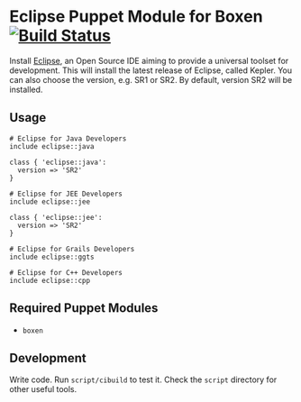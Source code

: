 # Eclipse Puppet Module for Boxen [![Build Status](https://travis-ci.org/boxen/puppet-eclipse.png)](https://travis-ci.org/boxen/puppet-eclipse)

Install [Eclipse](http://www.eclipse.org/), an Open Source IDE aiming to provide a universal toolset for development.
This will install the latest release of Eclipse, called Kepler.  You can also choose the version, e.g. SR1 or SR2.
By default, version SR2 will be installed.

## Usage

```puppet
# Eclipse for Java Developers
include eclipse::java

class { 'eclipse::java':
  version => 'SR2'
}

# Eclipse for JEE Developers
include eclipse::jee

class { 'eclipse::jee':
  version => 'SR2'
}

# Eclipse for Grails Developers
include eclipse::ggts

# Eclipse for C++ Developers
include eclipse::cpp
```

## Required Puppet Modules

* `boxen`

## Development

Write code. Run `script/cibuild` to test it. Check the `script`
directory for other useful tools.
